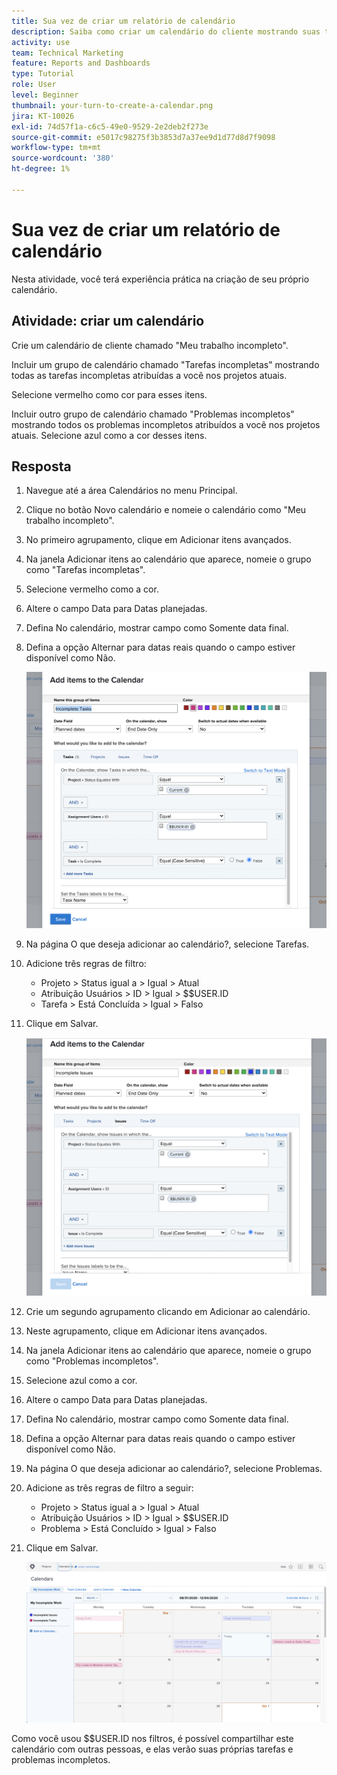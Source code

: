 ```yaml
---
title: Sua vez de criar um relatório de calendário
description: Saiba como criar um calendário do cliente mostrando suas tarefas e problemas incompletos.
activity: use
team: Technical Marketing
feature: Reports and Dashboards
type: Tutorial
role: User
level: Beginner
thumbnail: your-turn-to-create-a-calendar.png
jira: KT-10026
exl-id: 74d57f1a-c6c5-49e0-9529-2e2deb2f273e
source-git-commit: e5017c98275f3b3853d7a37ee9d1d77d8d7f9098
workflow-type: tm+mt
source-wordcount: '380'
ht-degree: 1%

---
```


# Sua vez de criar um relatório de calendário

Nesta atividade, você terá experiência prática na criação de seu próprio calendário.

## Atividade: criar um calendário

Crie um calendário de cliente chamado &quot;Meu trabalho incompleto&quot;.

Incluir um grupo de calendário chamado &quot;Tarefas incompletas&quot; mostrando todas as tarefas incompletas atribuídas a você nos projetos atuais.

Selecione vermelho como cor para esses itens.

Incluir outro grupo de calendário chamado &quot;Problemas incompletos&quot; mostrando todos os problemas incompletos atribuídos a você nos projetos atuais. Selecione azul como a cor desses itens.

## Resposta

1. Navegue até a área Calendários no menu Principal.
1. Clique no botão Novo calendário e nomeie o calendário como &quot;Meu trabalho incompleto&quot;.
1. No primeiro agrupamento, clique em Adicionar itens avançados.
1. Na janela Adicionar itens ao calendário que aparece, nomeie o grupo como &quot;Tarefas incompletas&quot;.
1. Selecione vermelho como a cor.
1. Altere o campo Data para Datas planejadas.
1. Defina No calendário, mostrar campo como Somente data final.
1. Defina a opção Alternar para datas reais quando o campo estiver disponível como Não.

   ![Uma imagem da tela para adicionar itens a um calendário](assets/calendar-activity-1.png)

1. Na página O que deseja adicionar ao calendário?, selecione Tarefas.
1. Adicione três regras de filtro:

   * Projeto > Status igual a > Igual > Atual
   * Atribuição Usuários > ID > Igual > $$USER.ID
   * Tarefa > Está Concluída > Igual > Falso

1. Clique em Salvar.

   ![Uma imagem da tela para adicionar itens a um calendário](assets/calendar-activity-2.png)

1. Crie um segundo agrupamento clicando em Adicionar ao calendário.
1. Neste agrupamento, clique em Adicionar itens avançados.
1. Na janela Adicionar itens ao calendário que aparece, nomeie o grupo como &quot;Problemas incompletos&quot;.
1. Selecione azul como a cor.
1. Altere o campo Data para Datas planejadas.
1. Defina No calendário, mostrar campo como Somente data final.
1. Defina a opção Alternar para datas reais quando o campo estiver disponível como Não.
1. Na página O que deseja adicionar ao calendário?, selecione Problemas.
1. Adicione as três regras de filtro a seguir:

   * Projeto > Status igual a > Igual > Atual
   * Atribuição Usuários > ID > Igual > $$USER.ID
   * Problema > Está Concluído > Igual > Falso

1. Clique em Salvar.

   ![Uma imagem da tela para adicionar itens a um calendário](assets/calendar-activity-3.png)

Como você usou $$USER.ID nos filtros, é possível compartilhar este calendário com outras pessoas, e elas verão suas próprias tarefas e problemas incompletos.
